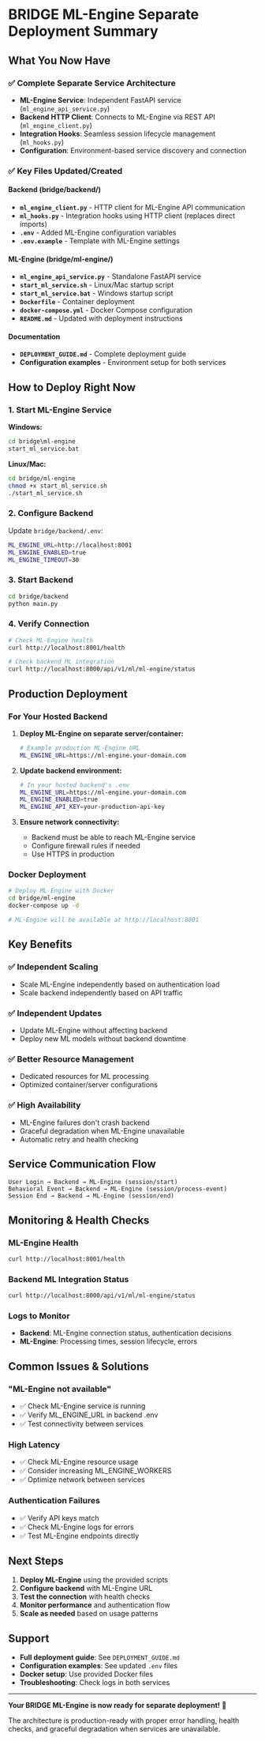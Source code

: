 # BRIDGE ML-Engine Separate Deployment Summary

## What You Now Have

### ✅ Complete Separate Service Architecture
- **ML-Engine Service**: Independent FastAPI service (`ml_engine_api_service.py`)
- **Backend HTTP Client**: Connects to ML-Engine via REST API (`ml_engine_client.py`)
- **Integration Hooks**: Seamless session lifecycle management (`ml_hooks.py`)
- **Configuration**: Environment-based service discovery and connection

### ✅ Key Files Updated/Created

#### Backend (bridge/backend/)
- **`ml_engine_client.py`** - HTTP client for ML-Engine API communication
- **`ml_hooks.py`** - Integration hooks using HTTP client (replaces direct imports)
- **`.env`** - Added ML-Engine configuration variables
- **`.env.example`** - Template with ML-Engine settings

#### ML-Engine (bridge/ml-engine/)
- **`ml_engine_api_service.py`** - Standalone FastAPI service
- **`start_ml_service.sh`** - Linux/Mac startup script
- **`start_ml_service.bat`** - Windows startup script
- **`Dockerfile`** - Container deployment
- **`docker-compose.yml`** - Docker Compose configuration
- **`README.md`** - Updated with deployment instructions

#### Documentation
- **`DEPLOYMENT_GUIDE.md`** - Complete deployment guide
- **Configuration examples** - Environment setup for both services

## How to Deploy Right Now

### 1. Start ML-Engine Service

**Windows:**
```cmd
cd bridge\ml-engine
start_ml_service.bat
```

**Linux/Mac:**
```bash
cd bridge/ml-engine
chmod +x start_ml_service.sh
./start_ml_service.sh
```

### 2. Configure Backend

Update `bridge/backend/.env`:
```bash
ML_ENGINE_URL=http://localhost:8001
ML_ENGINE_ENABLED=true
ML_ENGINE_TIMEOUT=30
```

### 3. Start Backend

```bash
cd bridge/backend
python main.py
```

### 4. Verify Connection

```bash
# Check ML-Engine health
curl http://localhost:8001/health

# Check backend ML integration
curl http://localhost:8000/api/v1/ml/ml-engine/status
```

## Production Deployment

### For Your Hosted Backend

1. **Deploy ML-Engine on separate server/container:**
   ```bash
   # Example production ML-Engine URL
   ML_ENGINE_URL=https://ml-engine.your-domain.com
   ```

2. **Update backend environment:**
   ```bash
   # In your hosted backend's .env
   ML_ENGINE_URL=https://ml-engine.your-domain.com
   ML_ENGINE_ENABLED=true
   ML_ENGINE_API_KEY=your-production-api-key
   ```

3. **Ensure network connectivity:**
   - Backend must be able to reach ML-Engine service
   - Configure firewall rules if needed
   - Use HTTPS in production

### Docker Deployment

```bash
# Deploy ML-Engine with Docker
cd bridge/ml-engine
docker-compose up -d

# ML-Engine will be available at http://localhost:8001
```

## Key Benefits

### ✅ Independent Scaling
- Scale ML-Engine independently based on authentication load
- Scale backend independently based on API traffic

### ✅ Independent Updates
- Update ML-Engine without affecting backend
- Deploy new ML models without backend downtime

### ✅ Better Resource Management
- Dedicated resources for ML processing
- Optimized container/server configurations

### ✅ High Availability
- ML-Engine failures don't crash backend
- Graceful degradation when ML-Engine unavailable
- Automatic retry and health checking

## Service Communication Flow

```
User Login → Backend → ML-Engine (session/start)
Behavioral Event → Backend → ML-Engine (session/process-event)
Session End → Backend → ML-Engine (session/end)
```

## Monitoring & Health Checks

### ML-Engine Health
```bash
curl http://localhost:8001/health
```

### Backend ML Integration Status
```bash
curl http://localhost:8000/api/v1/ml/ml-engine/status
```

### Logs to Monitor
- **Backend**: ML-Engine connection status, authentication decisions
- **ML-Engine**: Processing times, session lifecycle, errors

## Common Issues & Solutions

### "ML-Engine not available"
- ✅ Check ML-Engine service is running
- ✅ Verify ML_ENGINE_URL in backend .env
- ✅ Test connectivity between services

### High Latency
- ✅ Check ML-Engine resource usage
- ✅ Consider increasing ML_ENGINE_WORKERS
- ✅ Optimize network between services

### Authentication Failures
- ✅ Verify API keys match
- ✅ Check ML-Engine logs for errors
- ✅ Test ML-Engine endpoints directly

## Next Steps

1. **Deploy ML-Engine** using the provided scripts
2. **Configure backend** with ML-Engine URL
3. **Test the connection** with health checks
4. **Monitor performance** and authentication flow
5. **Scale as needed** based on usage patterns

## Support

- **Full deployment guide**: See `DEPLOYMENT_GUIDE.md`
- **Configuration examples**: See updated `.env` files
- **Docker setup**: Use provided Docker files
- **Troubleshooting**: Check logs in both services

---

**Your BRIDGE ML-Engine is now ready for separate deployment!** 🚀

The architecture is production-ready with proper error handling, health checks, and graceful degradation when services are unavailable.
